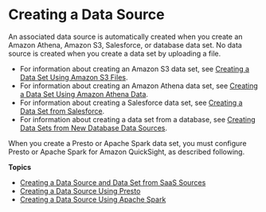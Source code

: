 # Creating a Data Source<a name="create-a-data-source"></a>

An associated data source is automatically created when you create an Amazon Athena, Amazon S3, Salesforce, or database data set\. No data source is created when you create a data set by uploading a file\.
+ For information about creating an Amazon S3 data set, see [Creating a Data Set Using Amazon S3 Files](create-a-data-set-s3.md)\.
+ For information about creating an Amazon Athena data set, see [Creating a Data Set Using Amazon Athena Data](create-a-data-set-athena.md)\.
+ For information about creating a Salesforce data set, see [Creating a Data Set from Salesforce](create-a-data-set-salesforce.md)\.
+ For information about creating a data set from a database, see [Creating Data Sets from New Database Data Sources](creating-database-data-sets.md)\.

When you create a Presto or Apache Spark data set, you must configure Presto or Apache Spark for Amazon QuickSight, as described following\.

**Topics**
+ [Creating a Data Source and Data Set from SaaS Sources](connecting-to-saas-data-sources.md)
+ [Creating a Data Source Using Presto](create-a-data-source-presto.md)
+ [Creating a Data Source Using Apache Spark](create-a-data-source-spark.md)